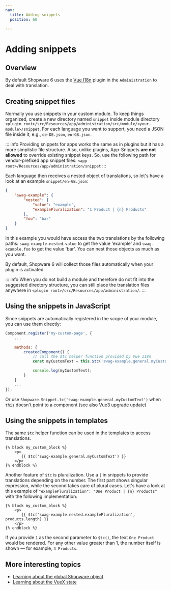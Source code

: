 ```yaml
---
nav:
  title: Adding snippets
  position: 60

---
```


# Adding snippets

## Overview

By default Shopware 6 uses the [Vue I18n](https://kazupon.github.io/vue-i18n/started.html#html) plugin in the `Administration` to deal with translation.

## Creating snippet files

Normally you use snippets in your custom module. To keep things organized, create a new directory named `snippet` inside module directory `<plugin root>/src/Resources/app/administration/src/module/<your-module>/snippet`. For each language you want to support, you need a JSON file inside it, e.g., `de-DE.json`, `en-GB.json`.

::: info
Providing snippets for apps works the same as in plugins but it has a more simplistic file structure. Also, unlike plugins, App-Snippets **are not allowed** to override existing snippet keys. So, use the following path for vendor-prefixed app snippet files: `<app root>/Resources/app/administration/snippet`
:::

Each language then receives a nested object of translations, so let's have a look at an example `snippet/en-GB.json`:

```json
{
    "swag-example": {
        "nested": {
            "value": "example",
            "examplePluralization": "1 Product | {n} Products"
        },
        "foo": "bar"
    }
}
```

In this example you would have access the two translations by the following paths: `swag-example.nested.value` to get the value 'example' and `swag-example.foo` to get the value 'bar'. You can nest those objects as much as you want.

By default, Shopware 6 will collect those files automatically when your plugin is activated.

::: info
When you do not build a module and therefore do not fit into the suggested directory structure, you can still place the translation files anywhere in `<plugin root>/src/Resources/app/administration/`.
:::

## Using the snippets in JavaScript

Since snippets are automatically registered in the scope of your module, you can use them directly:

```javascript
Component.register('my-custom-page', {
    ...

    methods: {
        createdComponent() {
            // call the $tc helper function provided by Vue I18n 
            const myCustomText = this.$tc('swag-example.general.myCustomText');

            console.log(myCustomText);
        }
    }
    ...
});
```

Or use `Shopware.Snippet.tc('swag-example.general.myCustomText')` when `this` doesn't point to a component (see also [Vue3 upgrade](../../../../resources/references/upgrades/administration/vue3) update)

## Using the snippets in templates

The same `$tc` helper function can be used in the templates to access translations.

```twig
{% block my_custom_block %}
    <p>
       {{ $tc('swag-example.general.myCustomText') }}
    </p>
{% endblock %}
```

Another feature of `$tc` is pluralization. Use a `|` in snippets to provide translations depending on the number. The first part shows singular expression, while the second takes care of plural cases.
Let's have a look at this example of `"examplePluralization": "One Product | {n} Products"` with the following implementation:

```twig
{% block my_custom_block %}
    <p>
       {{ $tc('swag-example.nested.examplePluralization', products.length) }}
    </p>
{% endblock %}
```

If you provide `1` as the second parameter to `$tc()`, the text `One Product` would be rendered. For any other value greater than 1, the number itself is shown — for example, `4 Products`.

## More interesting topics

* [Learning about the global Shopware object](the-shopware-object)
* [Learning about the VueX state](https://github.com/shopware/docs/tree/575c2fa12ef272dc25744975e2f1e4d44721f0f1/guides/plugins/plugins/administration/using-vuex-state.md)
